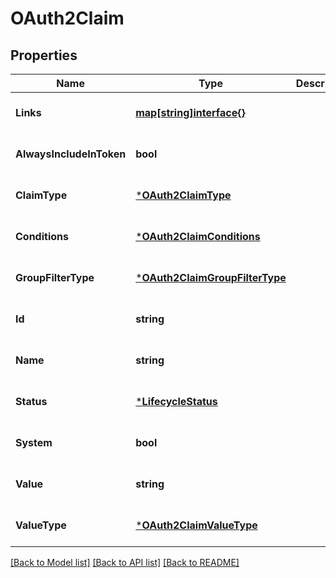 # OAuth2Claim

## Properties
Name | Type | Description | Notes
------------ | ------------- | ------------- | -------------
**Links** | [**map[string]interface{}**](interface{}.md) |  | [optional] [default to null]
**AlwaysIncludeInToken** | **bool** |  | [optional] [default to null]
**ClaimType** | [***OAuth2ClaimType**](OAuth2ClaimType.md) |  | [optional] [default to null]
**Conditions** | [***OAuth2ClaimConditions**](OAuth2ClaimConditions.md) |  | [optional] [default to null]
**GroupFilterType** | [***OAuth2ClaimGroupFilterType**](OAuth2ClaimGroupFilterType.md) |  | [optional] [default to null]
**Id** | **string** |  | [optional] [default to null]
**Name** | **string** |  | [optional] [default to null]
**Status** | [***LifecycleStatus**](LifecycleStatus.md) |  | [optional] [default to null]
**System** | **bool** |  | [optional] [default to null]
**Value** | **string** |  | [optional] [default to null]
**ValueType** | [***OAuth2ClaimValueType**](OAuth2ClaimValueType.md) |  | [optional] [default to null]

[[Back to Model list]](../README.md#documentation-for-models) [[Back to API list]](../README.md#documentation-for-api-endpoints) [[Back to README]](../README.md)

